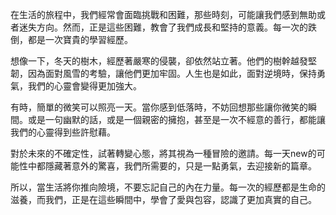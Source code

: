 在生活的旅程中，我們經常會面臨挑戰和困難，那些時刻，可能讓我們感到無助或者迷失方向。然而，正是這些困難，教會了我們成長和堅持的意義。每一次的跌倒，都是一次寶貴的學習經歷。

想像一下，冬天的樹木，經歷著嚴寒的侵襲，卻依然站立著。他們的樹幹越發堅韌，因為面對風雪的考驗，讓他們更加牢固。人生也是如此，面對逆境時，保持勇氣，我們的心靈會變得更加強大。

有時，簡單的微笑可以照亮一天。當你感到低落時，不妨回想那些讓你微笑的瞬間。或是一句幽默的話，或是一個親密的擁抱，甚至是一次不經意的善行，都能讓我們的心靈得到些許慰藉。

對於未來的不確定性，試著轉變心態，將其視為一種冒險的邀請。每一天new的可能性中都隱藏著意外的驚喜，我們所需要的，只是一點勇氣，去迎接新的篇章。

所以，當生活將你推向險境，不要忘記自己的內在力量。每一次的經歷都是生命的滋養，而我們，正是在這些瞬間中，學會了愛與包容，認識了更加真實的自己。